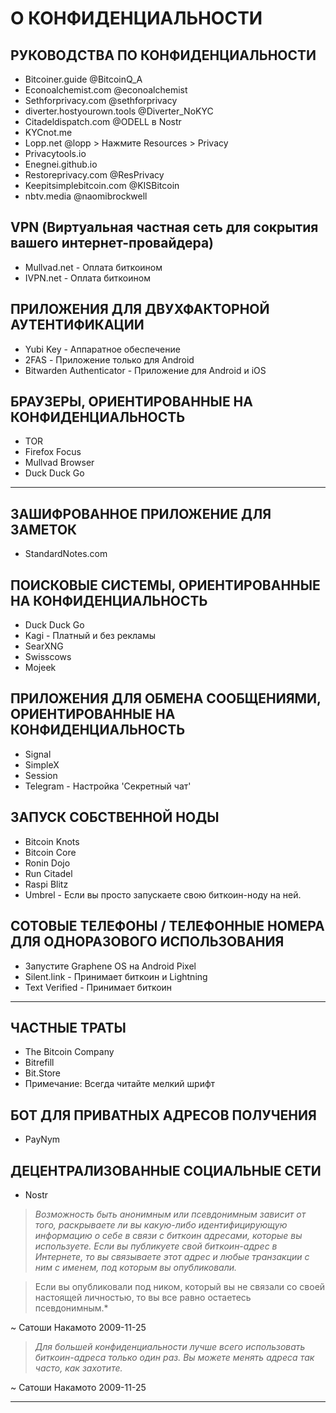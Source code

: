 # О КОНФИДЕНЦИАЛЬНОСТИ
## РУКОВОДСТВА ПО КОНФИДЕНЦИАЛЬНОСТИ
* Bitcoiner.guide @BitcoinQ_A
* Econoalchemist.com @econoalchemist
* Sethforprivacy.com @sethforprivacy
* diverter.hostyourown.tools @Diverter_NoKYC
* Citadeldispatch.com @ODELL в Nostr
* KYCnot.me
* Lopp.net @lopp > Нажмите Resources > Privacy
* Privacytools.io
* Enegnei.github.io
* Restoreprivacy.com @ResPrivacy
* Keepitsimplebitcoin.com @KISBitcoin
* nbtv.media @naomibrockwell

## VPN (Виртуальная частная сеть для сокрытия вашего интернет-провайдера)
* Mullvad.net - Оплата биткоином
* IVPN.net - Оплата биткоином

## ПРИЛОЖЕНИЯ ДЛЯ ДВУХФАКТОРНОЙ АУТЕНТИФИКАЦИИ
* Yubi Key - Аппаратное обеспечение
* 2FAS - Приложение только для Android
* Bitwarden Authenticator - Приложение для Android и iOS

## БРАУЗЕРЫ, ОРИЕНТИРОВАННЫЕ НА КОНФИДЕНЦИАЛЬНОСТЬ
* TOR
* Firefox Focus
* Mullvad Browser
* Duck Duck Go
---
## ЗАШИФРОВАННОЕ ПРИЛОЖЕНИЕ ДЛЯ ЗАМЕТОК
* StandardNotes.com
## ПОИСКОВЫЕ СИСТЕМЫ, ОРИЕНТИРОВАННЫЕ НА КОНФИДЕНЦИАЛЬНОСТЬ
* Duck Duck Go
* Kagi - Платный и без рекламы
* SearXNG
* Swisscows
* Mojeek

## ПРИЛОЖЕНИЯ ДЛЯ ОБМЕНА СООБЩЕНИЯМИ, ОРИЕНТИРОВАННЫЕ НА КОНФИДЕНЦИАЛЬНОСТЬ
* Signal
* SimpleX
* Session
* Telegram - Настройка 'Секретный чат'
## ЗАПУСК СОБСТВЕННОЙ НОДЫ
* Bitcoin Knots
* Bitcoin Core
* Ronin Dojo
* Run Citadel
* Raspi Blitz
* Umbrel - Если вы просто запускаете свою биткоин-ноду на ней.
## СОТОВЫЕ ТЕЛЕФОНЫ / ТЕЛЕФОННЫЕ НОМЕРА ДЛЯ ОДНОРАЗОВОГО ИСПОЛЬЗОВАНИЯ
* Запустите Graphene OS на Android Pixel
* Silent.link - Принимает биткоин и Lightning
* Text Verified - Принимает биткоин

---

## ЧАСТНЫЕ ТРАТЫ
* The Bitcoin Company
* Bitrefill
* Bit.Store
* Примечание: Всегда читайте мелкий шрифт
## БОТ ДЛЯ ПРИВАТНЫХ АДРЕСОВ ПОЛУЧЕНИЯ
* PayNym
## ДЕЦЕНТРАЛИЗОВАННЫЕ СОЦИАЛЬНЫЕ СЕТИ
* Nostr

>*Возможность быть анонимным или
псевдонимным зависит от того, раскрываете ли вы
какую-либо идентифицирующую информацию о
себе в связи с биткоин
адресами, которые вы используете. Если вы публикуете свой
биткоин-адрес в Интернете, то вы
связываете этот адрес и любые
транзакции с ним с именем, под которым
вы опубликовали.*

>Если вы опубликовали под ником, который
вы не связали со своей настоящей
личностью, то вы все равно остаетесь псевдонимным.*

~ Сатоши Накамото 2009-11-25

>*Для большей конфиденциальности лучше всего использовать
биткоин-адреса только один раз. Вы можете
менять адреса так часто, как захотите.*

~ Сатоши Накамото 2009-11-25

---
